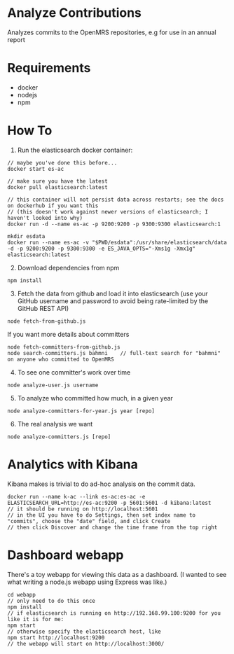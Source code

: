 Analyze Contributions
=====================

Analyzes commits to the OpenMRS repositories, e.g for use in an annual report


Requirements
======

* docker
* nodejs
* npm


How To
======

1. Run the elasticsearch docker container:

```
// maybe you've done this before...
docker start es-ac

// make sure you have the latest
docker pull elasticsearch:latest

// this container will not persist data across restarts; see the docs on dockerhub if you want this
// (this doesn't work against newer versions of elasticsearch; I haven't looked into why) 
docker run -d --name es-ac -p 9200:9200 -p 9300:9300 elasticsearch:1
 
mkdir esdata
docker run --name es-ac -v "$PWD/esdata":/usr/share/elasticsearch/data -d -p 9200:9200 -p 9300:9300 -e ES_JAVA_OPTS="-Xms1g -Xmx1g" elasticsearch:latest
```

2. Download dependencies from npm

```
npm install
```

3. Fetch the data from github and load it into elasticsearch (use your GitHub username and password to
avoid being rate-limited by the GitHub REST API)

```
node fetch-from-github.js
```

If you want more details about committers

```
node fetch-committers-from-github.js
node search-committers.js bahmni    // full-text search for "bahmni" on anyone who committed to OpenMRS
```

4. To see one committer's work over time

```
node analyze-user.js username
```

5. To analyze who committed how much, in a given year

```
node analyze-committers-for-year.js year [repo]
```

6. The real analysis we want

```
node analyze-committers.js [repo]
```

Analytics with Kibana
=====================

Kibana makes is trivial to do ad-hoc analysis on the commit data.

```
docker run --name k-ac --link es-ac:es-ac -e ELASTICSEARCH_URL=http://es-ac:9200 -p 5601:5601 -d kibana:latest
// it should be running on http://localhost:5601
// in the UI you have to do Settings, then set index name to "commits", choose the "date" field, and click Create
// then click Discover and change the time frame from the top right
```

Dashboard webapp
================

There's a toy webapp for viewing this data as a dashboard. (I wanted to see what writing a node.js webapp
using Express was like.)

```
cd webapp
// only need to do this once
npm install
// if elasticsearch is running on http://192.168.99.100:9200 for you like it is for me:
npm start
// otherwise specify the elasticsearch host, like
npm start http://localhost:9200 
// the webapp will start on http://localhost:3000/
```
